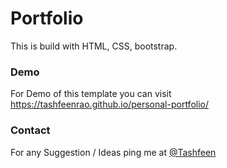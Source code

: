 # Portfolio
This is build with HTML, CSS, bootstrap.
### Demo
For Demo of this template you can visit https://tashfeenrao.github.io/personal-portfolio/

### Contact

For any Suggestion / Ideas ping me at [@Tashfeen](https://twitter.com/TashfeenRao2)
